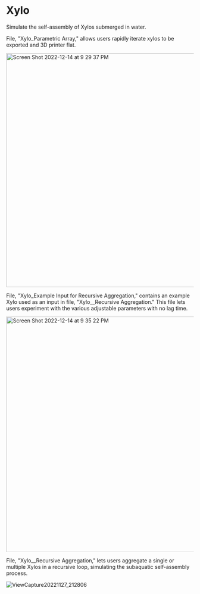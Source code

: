 # Xylo

Simulate the self-assembly of Xylos submerged in water.

File, "Xylo_Parametric Array," allows users rapidly iterate xylos to be exported and 3D printer flat.

<img width="627" alt="Screen Shot 2022-12-14 at 9 29 37 PM" src="https://user-images.githubusercontent.com/120613795/207758332-49760d02-f181-44e8-9ab2-f5df84c96539.png">

File, "Xylo_Example Input for Recursive Aggregation," contains an example Xylo used as an input in file, "Xylo__Recursive Aggregation." This file lets users experiment with the various adjustable parameters with no lag time.

<img width="631" alt="Screen Shot 2022-12-14 at 9 35 22 PM" src="https://user-images.githubusercontent.com/120613795/207759015-bc41af32-052a-4d89-a8fb-3b32757caddd.png">

File, "Xylo__Recursive Aggregation," lets users aggregate a single or multiple Xylos in a recursive loop, simulating the subaquatic self-assembly process.

![ViewCapture20221127_212806](https://user-images.githubusercontent.com/120613795/207759749-63facbbc-1404-4328-9948-4eac6b19c30d.png)
